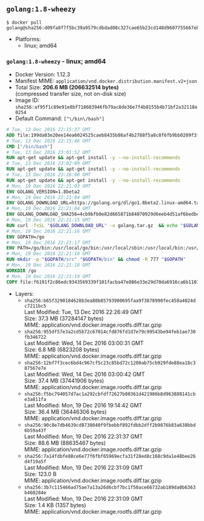 ## `golang:1.8-wheezy`

```console
$ docker pull golang@sha256:d09fa8f7f5bc39a9579cdbdad08c327cae65b23cd148d9607755667eb329fe4f
```

-	Platforms:
	-	linux; amd64

### `golang:1.8-wheezy` - linux; amd64

-	Docker Version: 1.12.3
-	Manifest MIME: `application/vnd.docker.distribution.manifest.v2+json`
-	Total Size: **206.6 MB (206632514 bytes)**  
	(compressed transfer size, not on-disk size)
-	Image ID: `sha256:af95f1c89e91e8bf718603946fb79ac8de36e7f4b8155b4b71bf2a32118e0254`
-	Default Command: `["\/bin\/bash"]`

```dockerfile
# Tue, 13 Dec 2016 22:15:37 GMT
ADD file:199da03e20ee14ea6024525caeb8435b86af4b2788f5a8c8f6fb9bb0209f3fff in / 
# Tue, 13 Dec 2016 22:15:46 GMT
CMD ["/bin/bash"]
# Tue, 13 Dec 2016 23:01:52 GMT
RUN apt-get update && apt-get install -y --no-install-recommends 		ca-certificates 		curl 		wget 	&& rm -rf /var/lib/apt/lists/*
# Tue, 13 Dec 2016 23:02:09 GMT
RUN apt-get update && apt-get install -y --no-install-recommends 		bzr 		git 		mercurial 		openssh-client 		subversion 				procps 	&& rm -rf /var/lib/apt/lists/*
# Tue, 13 Dec 2016 23:26:00 GMT
RUN apt-get update && apt-get install -y --no-install-recommends 		g++ 		gcc 		libc6-dev 		make 		pkg-config 	&& rm -rf /var/lib/apt/lists/*
# Mon, 19 Dec 2016 22:21:03 GMT
ENV GOLANG_VERSION=1.8beta2
# Mon, 19 Dec 2016 22:21:04 GMT
ENV GOLANG_DOWNLOAD_URL=https://golang.org/dl/go1.8beta2.linux-amd64.tar.gz
# Mon, 19 Dec 2016 22:21:04 GMT
ENV GOLANG_DOWNLOAD_SHA256=4cb9bfb0e82d665871b84070929d6eeb4d51af6bedbc8fdd3df5766e937ef84c
# Mon, 19 Dec 2016 22:21:15 GMT
RUN curl -fsSL "$GOLANG_DOWNLOAD_URL" -o golang.tar.gz 	&& echo "$GOLANG_DOWNLOAD_SHA256  golang.tar.gz" | sha256sum -c - 	&& tar -C /usr/local -xzf golang.tar.gz 	&& rm golang.tar.gz
# Mon, 19 Dec 2016 22:21:16 GMT
ENV GOPATH=/go
# Mon, 19 Dec 2016 22:21:17 GMT
ENV PATH=/go/bin:/usr/local/go/bin:/usr/local/sbin:/usr/local/bin:/usr/sbin:/usr/bin:/sbin:/bin
# Mon, 19 Dec 2016 22:21:18 GMT
RUN mkdir -p "$GOPATH/src" "$GOPATH/bin" && chmod -R 777 "$GOPATH"
# Mon, 19 Dec 2016 22:21:18 GMT
WORKDIR /go
# Mon, 19 Dec 2016 22:21:19 GMT
COPY file:f6191f2c86edc9343569339f101facba47e886e33e29d70da6916ca6b1101a53 in /usr/local/bin/ 
```

-	Layers:
	-	`sha256:b65f3290184628b3ea88b85793900695faa9f3878990fec458a4024dc7211bc5`  
		Last Modified: Tue, 13 Dec 2016 22:26:49 GMT  
		Size: 37.3 MB (37284147 bytes)  
		MIME: application/vnd.docker.image.rootfs.diff.tar.gzip
	-	`sha256:955df57e3a2cd5b72c67014cfd876fd1d7e79c99543be94feb1ae730fb346722`  
		Last Modified: Wed, 14 Dec 2016 03:00:31 GMT  
		Size: 6.8 MB (6823208 bytes)  
		MIME: application/vnd.docker.image.rootfs.diff.tar.gzip
	-	`sha256:12bf7f3cec6bd4c967cf5c23c85bd72c1200ab75cb929fde88ea18c387567e7e`  
		Last Modified: Wed, 14 Dec 2016 03:00:42 GMT  
		Size: 37.4 MB (37441906 bytes)  
		MIME: application/vnd.docker.image.rootfs.diff.tar.gzip
	-	`sha256:f5bc794057d7ac1a292cbfdf72627b80361d421986b8d963888141cbe3a811fa`  
		Last Modified: Mon, 19 Dec 2016 19:14:42 GMT  
		Size: 36.4 MB (36446306 bytes)  
		MIME: application/vnd.docker.image.rootfs.diff.tar.gzip
	-	`sha256:90c8e7db4639cd8738040f9fbebbf892fdbb2dff2b9876b83a638bbd6b59a43f`  
		Last Modified: Mon, 19 Dec 2016 22:31:37 GMT  
		Size: 88.6 MB (88635467 bytes)  
		MIME: application/vnd.docker.image.rootfs.diff.tar.gzip
	-	`sha256:7a14fdbfe88ce6e77f6fbf65969ecfa31f28ed8c168c9da1e48bee26d4f19a5f`  
		Last Modified: Mon, 19 Dec 2016 22:31:09 GMT  
		Size: 123.0 B  
		MIME: application/vnd.docker.image.rootfs.diff.tar.gzip
	-	`sha256:3b7c115466ad75ae7a13a26d6cbf7bc1f50ace66732ab189da0b6363b460284e`  
		Last Modified: Mon, 19 Dec 2016 22:31:09 GMT  
		Size: 1.4 KB (1357 bytes)  
		MIME: application/vnd.docker.image.rootfs.diff.tar.gzip
